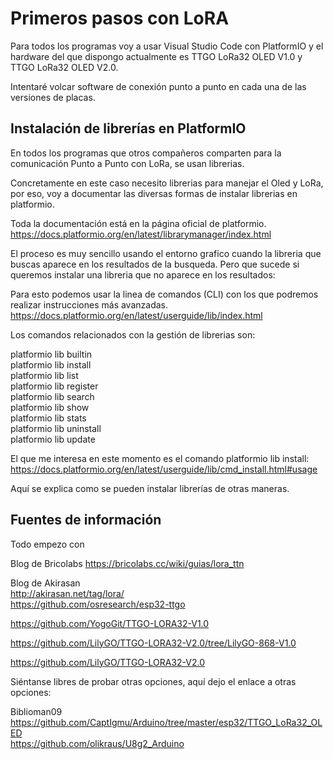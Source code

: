 # Primeros pasos con LoRA


Para todos los programas voy a usar Visual Studio Code con PlatformIO y el hardware del que dispongo actualmente es TTGO LoRa32 OLED V1.0 y TTGO LoRa32 OLED V2.0. 

Intentaré volcar software de conexión punto a punto en cada una de las versiones de placas. 

## Instalación de librerías en PlatformIO

En todos los programas que otros compañeros comparten para la comunicación Punto a Punto con LoRa, se usan librerias.  

Concretamente en este caso necesito librerias para manejar el Oled y LoRa, por eso, voy a documentar las diversas formas de instalar librerias en platformio.  

Toda la documentación está en la página oficial de platformio. 
https://docs.platformio.org/en/latest/librarymanager/index.html

El proceso es muy sencillo usando el entorno grafico cuando la libreria que buscas aparece en los resultados de la busqueda. Pero que sucede si queremos instalar una libreria que no aparece en los resultados:

Para esto podemos usar la linea de comandos (CLI) con los que podremos realizar instrucciones más avanzadas.
https://docs.platformio.org/en/latest/userguide/lib/index.html

Los comandos relacionados con la gestión de librerias son:  

platformio lib builtin  
platformio lib install  
platformio lib list  
platformio lib register  
platformio lib search  
platformio lib show  
platformio lib stats  
platformio lib uninstall  
platformio lib update  


El que me interesa en este momento es el comando platformio lib install:
https://docs.platformio.org/en/latest/userguide/lib/cmd_install.html#usage  

Aquí se explica como se pueden instalar librerías de otras maneras. 


## Fuentes de información 

Todo empezo con  

Blog de Bricolabs
https://bricolabs.cc/wiki/guias/lora_ttn  

Blog de Akirasan  
http://akirasan.net/tag/lora/  
https://github.com/osresearch/esp32-ttgo


https://github.com/YogoGit/TTGO-LORA32-V1.0  

https://github.com/LilyGO/TTGO-LORA32-V2.0/tree/LilyGO-868-V1.0  

https://github.com/LilyGO/TTGO-LORA32-V2.0  


Siéntanse libres de probar otras opciones, aquí dejo el enlace a otras opciones:  

Biblioman09  
https://github.com/CaptIgmu/Arduino/tree/master/esp32/TTGO_LoRa32_OLED  
https://github.com/olikraus/U8g2_Arduino


